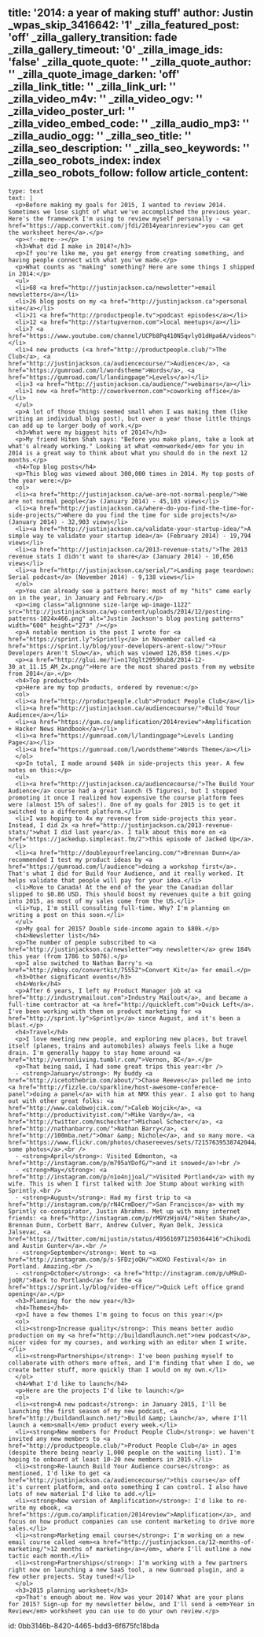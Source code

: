 title: '2014: a year of making stuff'
author: Justin
_wpas_skip_3416642: '1'
_zilla_featured_post: 'off'
_zilla_gallery_transition: fade
_zilla_gallery_timeout: '0'
_zilla_image_ids: 'false'
_zilla_quote_quote: ''
_zilla_quote_author: ''
_zilla_quote_image_darken: 'off'
_zilla_link_title: ''
_zilla_link_url: ''
_zilla_video_m4v: ''
_zilla_video_ogv: ''
_zilla_video_poster_url: ''
_zilla_video_embed_code: ''
_zilla_audio_mp3: ''
_zilla_audio_ogg: ''
_zilla_seo_title: ''
_zilla_seo_description: ''
_zilla_seo_keywords: ''
_zilla_seo_robots_index: index
_zilla_seo_robots_follow: follow
article_content:
  -
    type: text
    text: |
      <p>Before making my goals for 2015, I wanted to review 2014. Sometimes we lose sight of what we've accomplished the previous year. Here's the framework I'm using to review myself personally - <a href="https://app.convertkit.com/jfdi/2014yearinreview">you can get the worksheet here</a>.</p>
      <p><!--more--></p>
      <h3>What did I make in 2014?</h3>
      <p>If you're like me, you get energy from creating something, and having people connect with what you've made.</p>
      <p>What counts as "making" something? Here are some things I shipped in 2014:</p>
      <ul>
      <li>68 <a href="http://justinjackson.ca/newsletter">email newsletters</a></li>
      <li>26 blog posts on my <a href="http://justinjackson.ca">personal site</a></li>
      <li>21 <a href="http://productpeople.tv">podcast episodes</a></li>
      <li>12 <a href="http://startupvernon.com">local meetups</a></li>
      <li>7 <a href="https://www.youtube.com/channel/UCPb8Pq410N5qvlyO1dHpa6A/videos">videos</a></li>
      <li>4 new products (<a href="http://productpeople.club/">The Club</a>, <a href="http://justinjackson.ca/audiencecourse/">Audience</a>, <a href="https://gumroad.com/l/wordstheme">Words</a>, <a href="https://gumroad.com/l/landingpage">Levels</a>)</li>
      <li>3 <a href="http://justinjackson.ca/audience/">webinars</a></li>
      <li>1 new <a href="http://coworkvernon.com">coworking office</a></li>
      </ul>
      <p>A lot of those things seemed small when I was making them (like writing an individual blog post), but over a year those little things can add up to larger body of work.</p>
      <h3>What were my biggest hits of 2014?</h3>
      <p>My friend Hiten Shah says: "Before you make plans, take a look at what's already working." Looking at what <em>worked</em> for you in 2014 is a great way to think about what you should do in the next 12 months.</p>
      <h4>Top blog posts</h4>
      <p>This blog was viewed about 300,000 times in 2014. My top posts of the year were:</p>
      <ol>
      <li><a href="http://justinjackson.ca/we-are-not-normal-people/">We are not normal people</a> (January 2014) - 45,103 views</li>
      <li><a href="http://justinjackson.ca/where-do-you-find-the-time-for-side-projects/">Where do you find the time for side projects?</a> (January 2014) - 32,903 views</li>
      <li><a href="http://justinjackson.ca/validate-your-startup-idea/">A simple way to validate your startup idea</a> (February 2014) - 19,794 views</li>
      <li><a href="http://justinjackson.ca/2013-revenue-stats/">The 2013 revenue stats I didn't want to share</a> (January 2014) - 10,656 views</li>
      <li><a href="http://justinjackson.ca/serial/">Landing page teardown: Serial podcast</a> (November 2014) - 9,138 views</li>
      </ol>
      <p>You can already see a pattern here: most of my "hits" came early on in the year, in January and February.</p>
      <p><img class="alignnone size-large wp-image-1122" src="http://justinjackson.ca/wp-content/uploads/2014/12/posting-patterns-1024x466.png" alt="Justin Jackson's blog posting patterns" width="600" height="273" /></p>
      <p>A notable mention is the post I wrote for <a href="https://sprint.ly">Sprintly</a> in November called <a href="https://sprint.ly/blog/your-developers-arent-slow/">Your Developers Aren't Slow</a>, which was viewed 126,850 times.</p>
      <p><a href="http://glui.me/?i=n17dglt29590ub8/2014-12-30_at_11.15_AM_2x.png/">Here are the most shared posts from my website from 2014</a>.</p>
      <h4>Top products</h4>
      <p>Here are my top products, ordered by revenue:</p>
      <ol>
      <li><a href="http://productpeople.club">Product People Club</a></li>
      <li><a href="http://justinjackson.ca/audiencecourse/">Build Your Audience</a></li>
      <li><a href="https://gum.co/amplification/2014review">Amplification + Hacker News Handbook</a></li>
      <li><a href="https://gumroad.com/l/landingpage">Levels Landing Page</a></li>
      <li><a href="https://gumroad.com/l/wordstheme">Words Theme</a></li>
      </ol>
      <p>In total, I made around $40k in side-projects this year. A few notes on this:</p>
      <ul>
      <li><a href="http://justinjackson.ca/audiencecourse/">The Build Your Audience</a> course had a great launch (5 figures), but I stopped promoting it once I realized how expensive the course platform fees were (almost 15% of sales!). One of my goals for 2015 is to get it switched to a different platform.</li>
      <li>I was hoping to 4x my revenue from side-projects this year. Instead, I did 2x <a href="http://justinjackson.ca/2013-revenue-stats/">what I did last year</a>. I talk about this more on <a href="https://jackedup.simplecast.fm/2">this episode of Jacked Up</a>.</li>
      <li><a href="http://doubleyourfreelancing.com/">Brennan Dunn</a> recommended I test my product ideas by <a href="https://gumroad.com/l/audience">doing a workshop first</a>. That's what I did for Build Your Audience, and it really worked. It helps validate that people will pay for your idea.</li>
      <li>Move to Canada! At the end of the year the Canadian dollar slipped to $0.86 USD. This should boost my revenues quite a bit going into 2015, as most of my sales come from the US.</li>
      <li>Yup, I'm still consulting full-time. Why? I'm planning on writing a post on this soon.</li>
      </ul>
      <p>My goal for 2015? Double side-income again to $80k.</p>
      <h4>Newsletter list</h4>
      <p>The number of people subscribed to <a href="http://justinjackson.ca/newsletter">my newsletter</a> grew 184% this year (from 1786 to 5076).</p>
      <p>I also switched to Nathan Barry's <a href="http://mbsy.co/convertkit/75552">Convert Kit</a> for email.</p>
      <h3>Other significant events</h3>
      <h4>Work</h4>
      <p>After 6 years, I left my Product Manager job at <a href="http://industrymailout.com">Industry Mailout</a>, and became a full-time contractor at <a href="http://quickleft.com">Quick Left</a>. I've been working with them on product marketing for <a href="http://sprint.ly">Sprintly</a> since August, and it's been a blast.</p>
      <h4>Travel</h4>
      <p>I love meeting new people, and exploring new places, but travel itself (planes, trains and automobiles) always feels like a huge drain. I'm generally happy to stay home around <a href="http://vernonliving.tumblr.com/">Vernon, BC</a>.</p>
      <p>That being said, I had some great trips this year:<br />
      - <strong>January</strong>: My buddy <a href="http://icetothebrim.com/about/">Chase Reeves</a> pulled me into <a href="http://fizzle.co/sparkline/host-awesome-conference-panel">doing a panel</a> with him at NMX this year. I also got to hang out with other great folks: <a href="http://www.calebwojcik.com/">Caleb Wojcik</a>, <a href="http://productivityist.com/">Mike Vardy</a>, <a href="http://twitter.com/mschechter">Michael Schecter</a>, <a href="http://nathanbarry.com/">Nathan Barry</a>, <a href="http://100mba.net/">Omar &amp; Nichole</a>, and so many more. <a href="https://www.flickr.com/photos/chasereeves/sets/72157639538742044/">Here's some photos</a>.<br />
      - <strong>April</strong>: Visited Edmonton, <a href="http://instagram.com/p/m795aYDofG/">and it snowed</a>!<br />
      - <strong>May</strong>: <a href="http://instagram.com/p/n1o4njjoal/">Visited Portland</a> with my wife. This is when I first talked with Joe Stump about working with Sprintly.<br />
      - <strong>August</strong>: Had my first trip to <a href="http://instagram.com/p/rN4CrmDoer/">San Francisco</a> with my Sprintly co-conspirator, Justin Abrahms. Met up with many internet friends: <a href="http://instagram.com/p/rM9YzHjoV4/">Hiten Shah</a>, Brennan Dunn, Corbett Barr, Andrew Culver, Ryan Delk, Jessica Jalsevac, <a href="https://twitter.com/mijustin/status/495616971250364416">Chikodi and Austin Gunter</a>.<br />
      - <strong>September</strong>: Went to <a href="http://instagram.com/p/s-5FDzjoQH/">XOXO Festival</a> in Portland. Amazing.<br />
      - <strong>October</strong>: <a href="http://instagram.com/p/uM9uD-joQR/">Back to Portland</a> for the <a href="https://sprint.ly/blog/video-office/">Quick Left office grand opening</a>.</p>
      <h3>Planning for the new year</h3>
      <h4>Themes</h4>
      <p>I have a few themes I'm going to focus on this year:</p>
      <ol>
      <li><strong>Increase quality</strong>: This means better audio production on my <a href="http://buildandlaunch.net">new podcast</a>, nicer video for my courses, and working with an editor when I write.</li>
      <li><strong>Partnerships</strong>: I've been pushing myself to collaborate with others more often, and I'm finding that when I do, we create better stuff, more quickly than I would on my own.</li>
      </ol>
      <h4>What I'd like to launch</h4>
      <p>Here are the projects I'd like to launch:</p>
      <ol>
      <li><strong>A new podcast</strong>: in January 2015, I'll be launching the first season of my new podcast, <a href="http://buildandlaunch.net/">Build &amp; Launch</a>, where I'll launch a <em>small</em> product every week.</li>
      <li><strong>New members for Product People Club</strong>: we haven't invited any new members to <a href="http://productpeople.club/">Product People Club</a> in ages (despite there being nearly 1,000 people on the waiting list). I'm hoping to onboard at least 10-20 new members in 2015.</li>
      <li><strong>Re-launch Build Your Audience course</strong>: as mentioned, I'd like to get <a href="http://justinjackson.ca/audiencecourse/">this course</a> off it's current platform, and onto something I can control. I also have lots of new material I'd like to add.</li>
      <li><strong>New version of Amplification</strong>: I'd like to re-write my ebook, <a href="https://gum.co/amplification/2014review">Amplification</a>, and focus on how product companies can use content marketing to drive more sales.</li>
      <li><strong>Marketing email course</strong>: I'm working on a new email course called <em><a href="http://justinjackson.ca/12-months-of-marketing/">12 months of marketing</a></em>, where I'll outline a new tactic each month.</li>
      <li><strong>Partnerships</strong>: I'm working with a few partners right now on launching a new SaaS tool, a new Gumroad plugin, and a few other projects. Stay tuned!</li>
      </ol>
      <h3>2015 planning worksheet</h3>
      <p>That's enough about me. How was your 2014? What are your plans for 2015? Sign-up for my newsletter below, and I'll send a <em>Year in Review</em> worksheet you can use to do your own review.</p>
      
id: 0bb3146b-8420-4465-bdd3-6f675fc18bda
